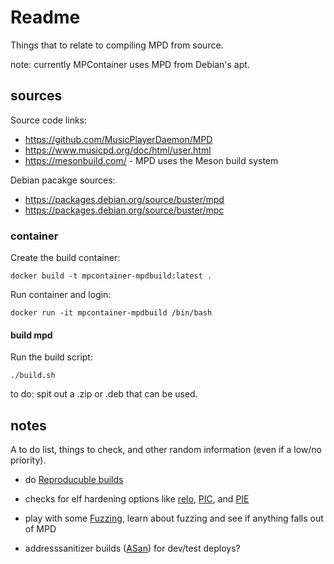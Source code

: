 # Readme

Things that to relate to compiling MPD from source.

note: currently MPContainer uses MPD from Debian's apt.

## sources

Source code links:

* https://github.com/MusicPlayerDaemon/MPD
* https://www.musicpd.org/doc/html/user.html
* https://mesonbuild.com/ - MPD uses the Meson build system

Debian pacakge sources:

* https://packages.debian.org/source/buster/mpd
* https://packages.debian.org/source/buster/mpc

### container

Create the build container:

```shell
docker build -t mpcontainer-mpdbuild:latest .
```

Run container and login:

```shell
docker run -it mpcontainer-mpdbuild /bin/bash
```

#### build mpd

Run the build script:

```shell
./build.sh
```

to do: spit out a .zip or .deb that can be used.

## notes

A to do list, things to check, and other random information (even if a low/no priority).

* do [Reproducuble builds](https://reproducible-builds.org/)

* checks for elf hardening options like [relo](https://www.redhat.com/en/blog/hardening-elf-binaries-using-relocation-read-only-relro), [PIC](https://wiki.gentoo.org/wiki/Hardened/Position_Independent_Code_internals), and [PIE](https://wiki.ubuntu.com/SecurityTeam/PIE)

* play with some [Fuzzing](https://en.wikipedia.org/wiki/Fuzzing), learn about fuzzing and see if anything falls out of MPD

* addresssanitizer builds ([ASan](https://en.wikipedia.org/wiki/AddressSanitizer)) for dev/test deploys?
